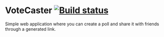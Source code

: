 # VoteCaster [![Build status](https://ci.appveyor.com/api/projects/status/om8vxflomcfx95km?svg=true)](https://ci.appveyor.com/project/HattanShobokshi/votecaster)
Simple web application where you can create a poll and share it with friends through a generated link.
